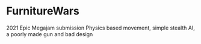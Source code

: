 # FurnitureWars
2021 Epic Megajam submission
Physics based movement, simple stealth AI, a poorly made gun and bad design

